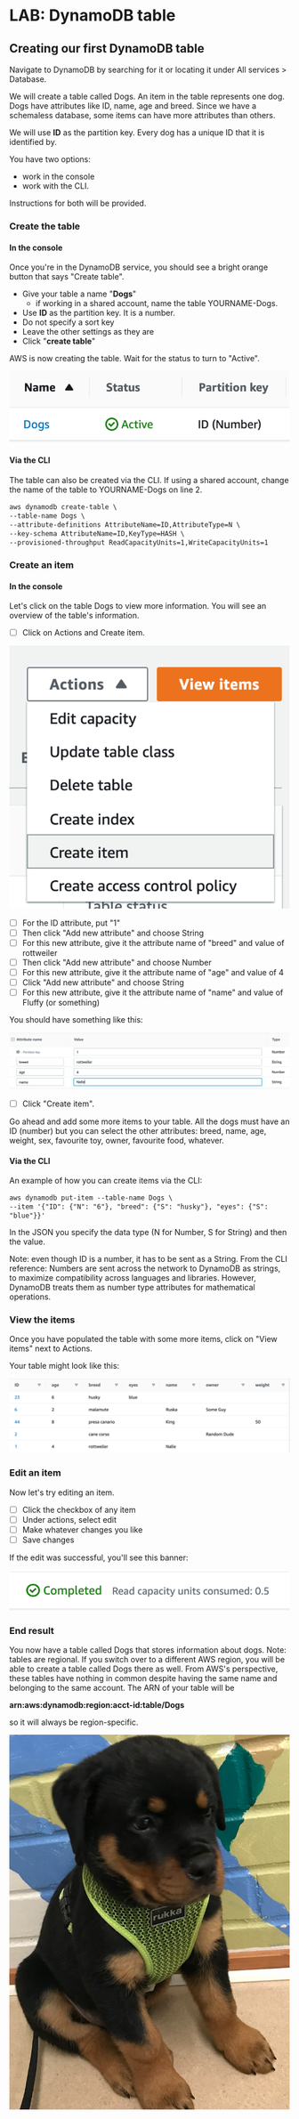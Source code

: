 # LAB: DynamoDB table

## Creating our first DynamoDB table

Navigate to DynamoDB by searching for it or locating it under All services > Database.&#x20;

We will create a table called Dogs. An item in the table represents one dog. Dogs have attributes like ID, name, age and breed. Since we have a schemaless database, some items can have more attributes than others.&#x20;

We will use **ID** as the partition key. Every dog has a unique ID that it is identified by.&#x20;

You have two options:&#x20;

* work in the console
* work with the CLI.&#x20;

Instructions for both will be provided.&#x20;

### Create the table

#### In the console

Once you're in the DynamoDB service, you should see a bright orange button that says "Create table".&#x20;

* Give your table a name "**Dogs**"
  * if working in a shared account, name the table YOURNAME-Dogs.
* Use **ID** as the partition key. It is a number.&#x20;
* Do not specify a sort key
* Leave the other settings as they are
* Click "**create table**"

AWS is now creating the table. Wait for the status to turn to "Active".&#x20;

![Table Dogs is now ready](<../../.gitbook/assets/image (196).png>)

#### Via the CLI

The table can also be created via the CLI. If using a shared account, change the name of the table to YOURNAME-Dogs on line 2.

```
aws dynamodb create-table \
--table-name Dogs \
--attribute-definitions AttributeName=ID,AttributeType=N \
--key-schema AttributeName=ID,KeyType=HASH \
--provisioned-throughput ReadCapacityUnits=1,WriteCapacityUnits=1
```

### Create an item&#x20;

#### In the console

Let's click on the table Dogs to view more information. You will see an overview of the table's information.&#x20;

* [ ] Click on Actions and Create item.&#x20;

![](<../../.gitbook/assets/image (106).png>)

* [ ] For the ID attribute, put "1"
* [ ] Then click "Add new attribute" and choose String
* [ ] For this new attribute, give it the attribute name of "breed" and value of rottweiler
* [ ] Then click "Add new attribute" and choose Number
* [ ] For this new attribute, give it the attribute name of "age" and value of 4
* [ ] Click "Add new attribute" and choose String
* [ ] For this new attribute, give it the attribute name of "name" and value of Fluffy (or something)&#x20;

You should have something like this:

![item in the Dogs table](<../../.gitbook/assets/image (212) (1) (1).png>)

* [ ] Click "Create item".&#x20;

Go ahead and add some more items to your table. All the dogs must have an ID (number) but you can select the other attributes: breed, name, age, weight, sex, favourite toy, owner, favourite food, whatever.

#### Via the CLI&#x20;

An example of how you can create items via the CLI:

```
aws dynamodb put-item --table-name Dogs \
--item '{"ID": {"N": "6"}, "breed": {"S": "husky"}, "eyes": {"S": "blue"}}'
```

In the JSON you specify the data type (N for Number, S for String) and then the value.&#x20;

Note: even though ID is a number, it has to be sent as a String. From the CLI reference: Numbers are sent across the network to DynamoDB as strings, to maximize compatibility across languages and libraries. However, DynamoDB treats them as number type attributes for mathematical operations.

### View the items

Once you have populated the table with some more items, click on "View items" next to Actions.&#x20;

Your table might look like this:

![Dogs table](<../../.gitbook/assets/image (86).png>)

### Edit an item

Now let's try editing an item.&#x20;

* [ ] Click the checkbox of any item
* [ ] Under actions, select edit
* [ ] Make whatever changes you like
* [ ] Save changes

If the edit was successful, you'll see this banner:

![Wonder what that means](<../../.gitbook/assets/image (89).png>)

### End result

You now have a table called Dogs that stores information about dogs. Note: tables are regional. If you switch over to a different AWS region, you will be able to create a table called Dogs there as well. From AWS's perspective, these tables have nothing in common despite having the same name and belonging to the same account. The ARN of your table will be&#x20;

**arn:aws:dynamodb:region:acct-id:table/Dogs**

so it will always be region-specific.&#x20;

!['{"ID": {"N": "1"}, "breed": {"S": "rottweiler"}, "eyes": {"S": "brown"\}}'](<../../.gitbook/assets/image (438).png>)
